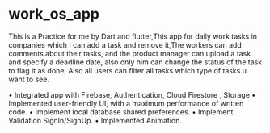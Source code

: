 # work_os_app

This is a Practice for me by Dart and flutter,This app for daily work tasks in companies which I can add a task and remove it,The workers can add comments about their tasks, and the product manager can upload a task and specify a deadline date, also only him can change the status of the task to flag it as done, Also all users can filter all tasks which type of tasks u want to see.

  • Integrated app with Firebase, Authentication, Cloud Firestore , Storage
  • Implemented user-friendly UI, with a maximum performance of written code.
  • Implement local database shared preferences.
  • Implement Validation SignIn/SignUp.
  • Implemented Animation.

